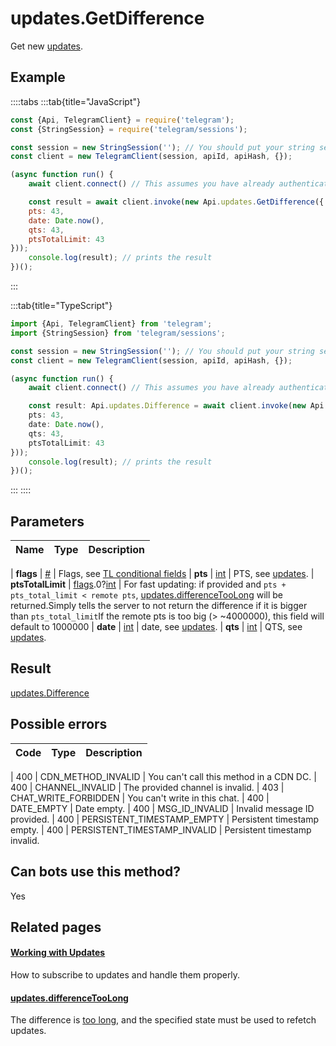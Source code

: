 # updates.GetDifference

Get new [updates](https://core.telegram.org/api/updates).



## Example

::::tabs
:::tab{title="JavaScript"}
```js
const {Api, TelegramClient} = require('telegram');
const {StringSession} = require('telegram/sessions');

const session = new StringSession(''); // You should put your string session here
const client = new TelegramClient(session, apiId, apiHash, {});

(async function run() {
    await client.connect() // This assumes you have already authenticated with .start()

    const result = await client.invoke(new Api.updates.GetDifference({
    pts: 43,
    date: Date.now(),
    qts: 43,
    ptsTotalLimit: 43
}));
    console.log(result); // prints the result
})();
```
:::

:::tab{title="TypeScript"}
```ts
import {Api, TelegramClient} from 'telegram';
import {StringSession} from 'telegram/sessions';

const session = new StringSession(''); // You should put your string session here
const client = new TelegramClient(session, apiId, apiHash, {});

(async function run() {
    await client.connect() // This assumes you have already authenticated with .start()

    const result: Api.updates.Difference = await client.invoke(new Api.updates.GetDifference({
    pts: 43,
    date: Date.now(),
    qts: 43,
    ptsTotalLimit: 43
}));
    console.log(result); // prints the result
})();
```
:::
::::



## Parameters

| Name | Type | Description |
| :--: | ---- | ----------- |

| **flags** | [#](https://core.telegram.org/type/%23) | Flags, see [TL conditional fields](https://core.telegram.org/mtproto/TL-combinators#conditional-fields) 
| **pts** | [int](https://core.telegram.org/type/int) | PTS, see [updates](https://core.telegram.org/api/updates). 
| **ptsTotalLimit** | [flags](https://core.telegram.org/mtproto/TL-combinators#conditional-fields).0?[int](https://core.telegram.org/type/int) | For fast updating: if provided and `pts + pts_total_limit < remote pts`, [updates.differenceTooLong](https://core.telegram.org/constructor/updates.differenceTooLong) will be returned.Simply tells the server to not return the difference if it is bigger than `pts_total_limit`If the remote pts is too big (> ~4000000), this field will default to 1000000 
| **date** | [int](https://core.telegram.org/type/int) | date, see [updates](https://core.telegram.org/api/updates). 
| **qts** | [int](https://core.telegram.org/type/int) | QTS, see [updates](https://core.telegram.org/api/updates). 


## Result

[updates.Difference](https://core.telegram.org/type/updates.Difference)



## Possible errors

| Code | Type | Description |
| :--: | ---- | ----------- |

| 400 | CDN\_METHOD\_INVALID | You can't call this method in a CDN DC. 
| 400 | CHANNEL\_INVALID | The provided channel is invalid. 
| 403 | CHAT\_WRITE\_FORBIDDEN | You can't write in this chat. 
| 400 | DATE\_EMPTY | Date empty. 
| 400 | MSG\_ID\_INVALID | Invalid message ID provided. 
| 400 | PERSISTENT\_TIMESTAMP\_EMPTY | Persistent timestamp empty. 
| 400 | PERSISTENT\_TIMESTAMP\_INVALID | Persistent timestamp invalid. 


## Can bots use this method?

Yes

## Related pages

#### [Working with Updates](https://core.telegram.org/api/updates)

How to subscribe to updates and handle them properly.



#### [updates.differenceTooLong](https://core.telegram.org/constructor/updates.differenceTooLong)

The difference is [too long](https://core.telegram.org/api/updates#recovering-gaps), and the specified state must be used to refetch updates.




